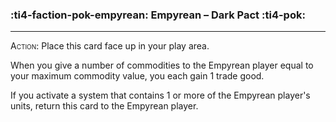 ### :ti4-faction-pok-empyrean: __Empyrean – Dark Pact__ :ti4-pok:

---
<span style="font-variant:small-caps;">Action</span>: Place this card face up in your play area. 

When you give a number of commodities to the Empyrean player equal to your maximum commodity value, you each gain 1 trade good.

If you activate a system that contains 1 or more of the Empyrean player's units, return this card to the Empyrean player.
